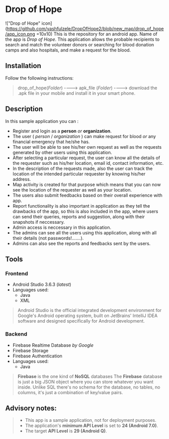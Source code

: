 # Drop of Hope
!["Drop of Hope" icon](https://github.com/yashfulzele/DropOfHope2/blob/new_map/drop_of_hope/app_icon.png =10x10)
This is the repository for an android app. Name of the app is *Drop of Hope*. This application allows the probable recipients to search and match the volunteer donors or searching for blood donation camps and also hospitals, and make a request for the blood.
## Installation
Follow the following instructions:
> drop_of_hope(*Folder*) ----> apk_file (*Folder*) ----> download the .apk file in your mobile and install it in your smart phone.
## Description
In this sample application you can :
- Register and login as a **person** *or* **organization**.
- The user ( *person* / *organization* ) can make request for blood *or* any financial emergency that he/she has.
- The user will be able to see his/her own request as well as the requests generated by other users using this application.
- After selecting a particular request, the user can know all the details of the requester such as his/her location, email id, contact
   information, etc.
- In the description of the requests made, also the user can track the location of the intended particular requester by knowing his/her
   address.
- Map activity is created for that purpose which means that you can now see the location of the requester as well as your location.
- The users also submit feedbacks based on their overall experience with app.
- Report functionality is also important in application as they tell the drawbacks of the app, so this is also included in the app, where users can send their queries, reports and suggestion, along with their snapshots if neccessary.
- Admin access is neccessary in this application.
- The admins can see all the users using this application, along with all their details (not passwords!.......).
- Admins can also see the reports and feedbacks sent by the users.
## Tools
### Frontend
- Android Studio 3.6.3 (*latest*)
- Languages used:
    - Java
    - XML
> Android Studio is the official integrated development environment for Google's Android operating system, built on JetBrains' IntelliJ IDEA software and designed specifically for Android development.
### Backend
- Firebase Realtime Database *by Google*
- Firebase Storage
- Firebase Authentication
- Languages used:
    - Java
> **Firebase** is the one kind of **NoSQL** databases The **Firebase** database is just a big JSON object where you can store whatever you want inside. Unlike SQL there's no schema for the database, no tables, no columns, it's just a combination of key/value pairs.
## Advisory notes:
> - This app is a sample application, not for deployment purposes.
> - The application's **minimum API Level** is set to **24 (Android 7.0)**.
> - The target **API Level** is **29 (Android Q)**.
